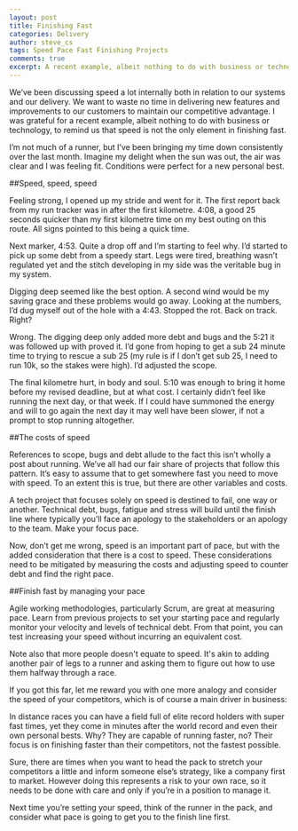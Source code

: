 ```yaml
---
layout: post
title: Finishing Fast
categories: Delivery
author: steve_cs
tags: Speed Pace Fast Finishing Projects 
comments: true
excerpt: A recent example, albeit nothing to do with business or technology, to remind us that speed is not the only element in finishing fast. 
---
```

We’ve been discussing speed a lot internally both in relation to our systems and our delivery. We want to waste no time in delivering new features and improvements to our customers to maintain our competitive advantage. I was grateful for a recent example, albeit nothing to do with business or technology, to remind us that speed is not the only element in finishing fast. 

I’m not much of a runner, but I’ve been bringing my time down consistently over the last month. Imagine my delight when the sun was out, the air was clear and I was feeling fit. Conditions were perfect for a new personal best.

##Speed, speed, speed

Feeling strong, I opened up my stride and went for it. The first report back from my run tracker was in after the first kilometre. 4:08, a good 25 seconds quicker than my first kilometre time on my best outing on this route. All signs pointed to this being a quick time.

Next marker, 4:53. Quite a drop off and I’m starting to feel why. I’d started to pick up some debt from a speedy start. Legs were tired, breathing wasn’t regulated yet and the stitch developing in my side was the veritable bug in my system. 

Digging deep seemed like the best option. A second wind would be my saving grace and these problems would go away. Looking at the numbers, I’d dug myself out of the hole with a 4:43. Stopped the rot. Back on track. Right?

Wrong. The digging deep only added more debt and bugs and the 5:21 it was followed up with proved it. I’d gone from hoping to get a sub 24 minute time to trying to rescue a sub 25 (my rule is if I don’t get sub 25, I need to run 10k, so the stakes were high). I’d adjusted the scope.

The final kilometre hurt, in body and soul. 5:10 was enough to bring it home before my revised deadline, but at what cost. I certainly didn’t feel like running the next day, or that week. If I could have summoned the energy and will to go again the next day it may well have been slower, if not a prompt to stop running altogether.

##The costs of speed

References to scope, bugs and debt allude to the fact this isn’t wholly a post about running. We’ve all had our fair share of projects that follow this pattern. It’s easy to assume that to get somewhere fast you need to move with speed. To an extent this is true, but there are other variables and costs.

A tech project that focuses solely on speed is destined to fail, one way or another. Technical debt, bugs, fatigue and stress will build until the finish line where typically you’ll face an apology to the stakeholders or an apology to the team. Make your focus pace.

Now, don’t get me wrong, speed is an important part of pace, but with the added consideration that there is a cost to speed. These considerations need to be mitigated by measuring the costs and adjusting speed to counter debt and find the right pace. 

##Finish fast by managing your pace

Agile working methodologies, particularly Scrum, are great at measuring pace. Learn from previous projects to set your starting pace and regularly monitor your velocity and levels of technical debt. From that point, you can test increasing your speed without incurring an equivalent cost. 

Note also that more people doesn't equate to speed. It's akin to adding another pair of legs to a runner and asking them to figure out how to use them halfway through a race.

If you got this far, let me reward you with one more analogy and consider the speed of your competitors, which is of course a main driver in business:

In distance races you can have a field full of elite record holders with super fast times, yet they come in minutes after the world record and even their own personal bests. Why? They are capable of running faster, no? Their focus is on finishing faster than their competitors, not the fastest possible. 

Sure, there are times when you want to head the pack to stretch your competitors a little and inform someone else’s strategy, like a company first to market. However doing this represents a risk to your own race, so it needs to be done with care and only if you’re in a position to manage it. 

Next time you’re setting your speed, think of the runner in the pack, and consider what pace is going to get you to the finish line first.





 




